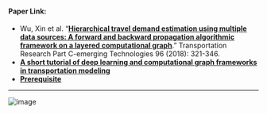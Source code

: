 #### Paper Link:
 - Wu, Xin et al. “[**Hierarchical travel demand estimation using multiple data sources: A forward and backward propagation algorithmic framework on a layered computational graph**](https://www.sciencedirect.com/science/article/pii/S0968090X18306685#f0015).” Transportation Research Part C-emerging Technologies 96 (2018): 321-346. 
 - [**A short tutorial of deep learning and computational graph frameworks in transportation modeling**](https://www.researchgate.net/publication/325126768)
 - [**Prerequisite**](https://github.com/GangSuUGA/The-Optimization-of-Sensor-Location/blob/main/MulSou01Background.md)
___________________________________________________________________________________________________________________________________________________________________________________

![image](https://user-images.githubusercontent.com/88390140/132562210-73e559a4-43f5-46d2-bdfb-be3381160085.png)




